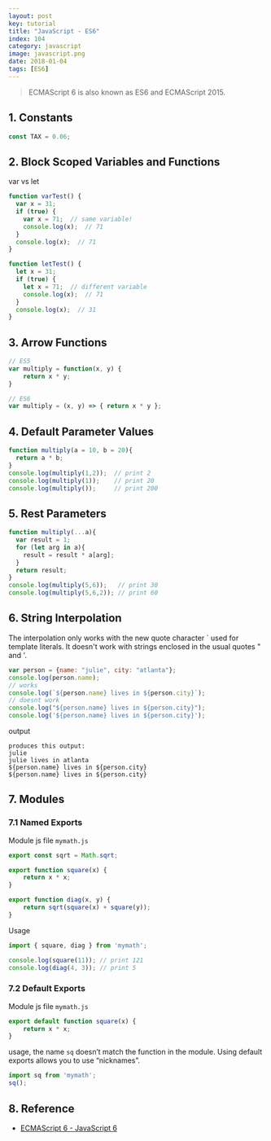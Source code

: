 ```yaml
---
layout: post
key: tutorial
title: "JavaScript - ES6"
index: 104
category: javascript
image: javascript.png
date: 2018-01-04
tags: [ES6]
---
```


> ECMAScript 6 is also known as ES6 and ECMAScript 2015.

## 1. Constants
```javascript
const TAX = 0.06;
```
## 2. Block Scoped Variables and Functions
var vs let
```javascript
function varTest() {
  var x = 31;
  if (true) {
    var x = 71;  // same variable!
    console.log(x);  // 71
  }
  console.log(x);  // 71
}

function letTest() {
  let x = 31;
  if (true) {
    let x = 71;  // different variable
    console.log(x);  // 71
  }
  console.log(x);  // 31
}
```
## 3. Arrow Functions
```javascript
// ES5
var multiply = function(x, y) {
    return x * y;
}

// ES6
var multiply = (x, y) => { return x * y };
```
## 4. Default Parameter Values
```javascript
function multiply(a = 10, b = 20){
  return a * b;
}
console.log(multiply(1,2));  // print 2
console.log(multiply(1));    // print 20
console.log(multiply());     // print 200
```
## 5. Rest Parameters
```javascript
function multiply(...a){
  var result = 1;
  for (let arg in a){
    result = result * a[arg];
  }
  return result;
}
console.log(multiply(5,6));   // print 30
console.log(multiply(5,6,2)); // print 60
```
## 6. String Interpolation
The interpolation only works with the new quote character \` used for template literals. It doesn't work with strings enclosed in the usual quotes \" and \'.
```javascript
var person = {name: "julie", city: "atlanta"};
console.log(person.name);
// works
console.log(`${person.name} lives in ${person.city}`);
// doesnt work
console.log("${person.name} lives in ${person.city}");
console.log('${person.name} lives in ${person.city}');
```
output
```raw
produces this output:
julie
julie lives in atlanta
${person.name} lives in ${person.city}
${person.name} lives in ${person.city}
```
## 7. Modules
### 7.1 Named Exports
Module js file `mymath.js`
```javascript
export const sqrt = Math.sqrt;

export function square(x) {
    return x * x;
}

export function diag(x, y) {
    return sqrt(square(x) + square(y));
}
```
Usage
```javascript
import { square, diag } from 'mymath';

console.log(square(11)); // print 121
console.log(diag(4, 3)); // print 5
```
### 7.2 Default Exports
Module js file `mymath.js`
```javascript
export default function square(x) {
    return x * x;
}
```
usage, the name `sq` doesn’t match the function in the module. Using default exports allows you to use “nicknames”.
```javascript
import sq from 'mymath';
sq();
```

## 8. Reference
* [ECMAScript 6 - JavaScript 6](https://www.w3schools.com/js/js_es6.asp)
